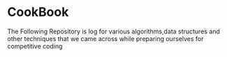 # CookBook
The Following Repository is log for various algorithms,data structures and other techniques that we came across while preparing ourselves for competitive coding
